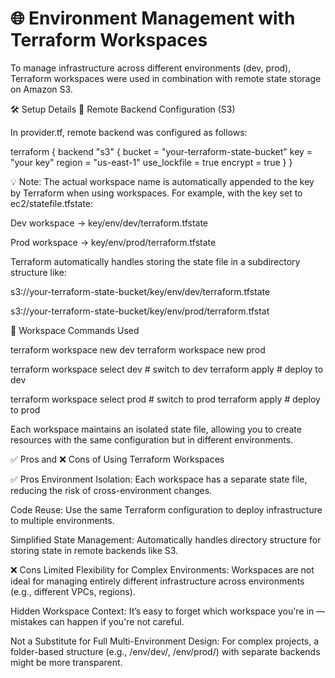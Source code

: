 # 🌐 Environment Management with Terraform Workspaces


To manage infrastructure across different environments (dev, prod), Terraform workspaces were used in combination with remote state storage on Amazon S3.

🛠️ Setup Details
📁 Remote Backend Configuration (S3)

In provider.tf, remote backend was configured as follows:


terraform {
  backend "s3" {
    bucket = "your-terraform-state-bucket"
    key    = "your key"
    region = "us-east-1"
    use_lockfile = true
    encrypt        = true
  }
}



💡 Note: The actual workspace name is automatically appended to the key by Terraform when using workspaces. For example, with the key set to ec2/statefile.tfstate:

Dev workspace → key/env/dev/terraform.tfstate

Prod workspace → key/env/prod/terraform.tfstate

Terraform automatically handles storing the state file in a subdirectory structure like:



s3://your-terraform-state-bucket/key/env/dev/terraform.tfstate

s3://your-terraform-state-bucket/key/env/prod/terraform.tfstat



🔁 Workspace Commands Used


terraform workspace new dev 
terraform workspace new prod

terraform workspace select dev   # switch to dev
terraform apply                  # deploy to dev

terraform workspace select prod  # switch to prod
terraform apply                  # deploy to prod


Each workspace maintains an isolated state file, allowing you to create resources with the same configuration but in different environments.

✅ Pros and ❌ Cons of Using Terraform Workspaces


✅ Pros
Environment Isolation: Each workspace has a separate state file, reducing the risk of cross-environment changes.

Code Reuse: Use the same Terraform configuration to deploy infrastructure to multiple environments.

Simplified State Management: Automatically handles directory structure for storing state in remote backends like S3.

❌ Cons
Limited Flexibility for Complex Environments: Workspaces are not ideal for managing entirely different infrastructure across environments (e.g., different VPCs, regions).

Hidden Workspace Context: It’s easy to forget which workspace you're in — mistakes can happen if you're not careful.

Not a Substitute for Full Multi-Environment Design: For complex projects, a folder-based structure (e.g., /env/dev/, /env/prod/) with separate backends might be more transparent.